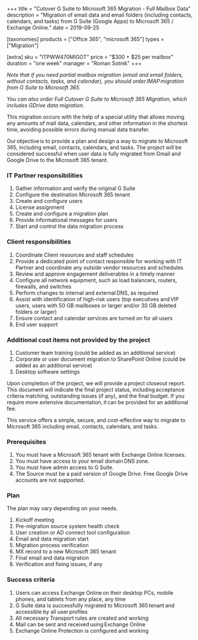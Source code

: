 +++
title = "Cutover G Suite to Microsoft 365 Migration - Full Mailbox Data"
description = "Migration of email data and email folders (including contacts, calendars, and tasks) from G Suite (Google Apps) to Microsoft 365 / Exchange Online."
date = 2019-09-25

[taxonomies]
products = ["Office 365", "microsoft 365"]
types = ["Migration"]

[extra]
sku = "ITPWW470MIGOT"
price = "$300 + $25 per mailbox"
duration = "one week"
manager = "Roman Sotnik"
+++

*Note that if you need partial mailbox migration (email and email
folders, without contacts, tasks, and calendar), you should
order IMAP migration from G Suite to Microsoft 365.*

*You can also order Full Cutover G Suite to Microsoft 365 Migration, which
includes GDrive data migration.*

This migration occurs with the help of a special utility that allows
moving any amounts of mail data, calendars, and other information in the
shortest time, avoiding possible errors during manual data transfer.

Our objective is to provide a plan and design a way to migrate to Microsoft
365, including email, contacts, calendars, and tasks. The project will be
considered successful when user data is fully migrated from Gmail and
Google Drive to the Microsoft 365 tenant.

### IT Partner responsibilities

1.  Gather information and verify the original G Suite
2.  Configure the destination Microsoft 365 tenant
3.  Create and configure users
4.  License assignment
5.  Create and configure a migration plan
6.  Provide informational messages for users
7.  Start and control the data migration process

### Client responsibilities

1.  Coordinate Client resources and staff schedules
2.  Provide a dedicated point of contact responsible for working with IT
    Partner and coordinate any outside vendor resources and schedules
3.  Review and approve engagement deliverables in a timely manner
4.  Configure all network equipment, such as load balancers, routers,
    firewalls, and switches
5.  Perform changes to internal and external DNS, as required
6.  Assist with identification of high-risk users (top executives
    and VIP users, users with 50 GB mailboxes or larger and/or
    30 GB deleted folders or larger)
7.  Ensure contact and calendar services are turned on for all users
8.  End user support

### Additional cost items not provided by the project

1.  Customer team training (could be added as an additional service)
2.  Corporate or user document migration to SharePoint Online (could
    be added as an additional service)
3.  Desktop software settings

Upon completion of the project, we will provide a project closeout
report. This document will indicate the final project status,
including acceptance criteria matching, outstanding issues (if any), and the
final budget. If you require more extensive documentation, it can be
provided for an additional fee.  

This service offers a simple, secure, and cost-effective way to migrate
to Microsoft 365 including email, contacts, calendars, and tasks.

### Prerequisites

1.  You must have a Microsoft 365 tenant with Exchange Online licenses.
2.  You must have access to your email domain DNS zone.
3.  You must have admin access to G Suite.
4.  The Source must be a paid version of Google Drive. Free Google Drive
    accounts are not supported.

### Plan

The plan may vary depending on your needs.

1.  Kickoff meeting
2.  Pre-migration source system health check
3.  User creation or AD connect tool configuration
4.  Email and data migration start
5.  Migration process verification
6.  MX record to a new Microsoft 365 tenant 
7.  Final email and data migration
8.  Verification and fixing issues, if any

### Success criteria

1.  Users can access Exchange Online on their desktop PCs, mobile phones,
    and tablets from any place, any time 
2.  G Suite data is successfully migrated to Microsoft 365 tenant and
    accessible by all user profiles
3.  All necessary Transport rules are created and working 
4.  Mail can be sent and received using Exchange Online 
5.  Exchange Online Protection is configured and working 
